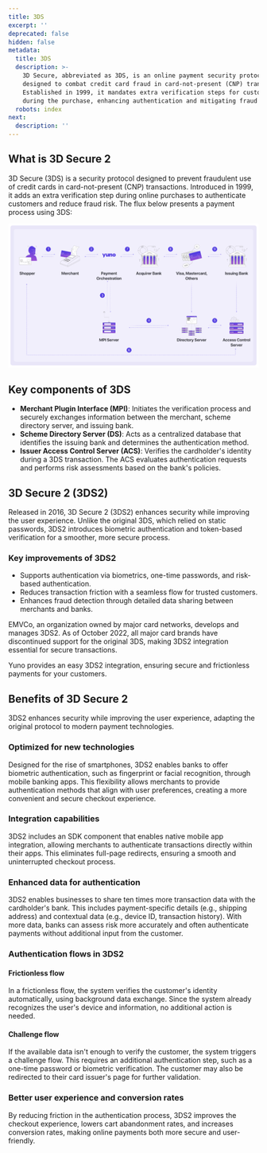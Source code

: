 ```yaml
---
title: 3DS
excerpt: ''
deprecated: false
hidden: false
metadata:
  title: 3DS
  description: >-
    3D Secure, abbreviated as 3DS, is an online payment security protocol
    designed to combat credit card fraud in card-not-present (CNP) transactions.
    Established in 1999, it mandates extra verification steps for customers
    during the purchase, enhancing authentication and mitigating fraud risk.
  robots: index
next:
  description: ''
---
```

## What is 3D Secure 2

3D Secure (3DS) is a security protocol designed to prevent fraudulent use of credit cards in card-not-present (CNP) transactions. Introduced in 1999, it adds an extra verification step during online purchases to authenticate customers and reduce fraud risk. The flux below presents a payment process using 3DS:

![3DS Payment Process](https://raw.githubusercontent.com/writechoiceorg/yuno-images/main/doc/concepts/concepts-3ds.png)

## Key components of 3DS

* **Merchant Plugin Interface (MPI)**: Initiates the verification process and securely exchanges information between the merchant, scheme directory server, and issuing bank.
* **Scheme Directory Server (DS)**: Acts as a centralized database that identifies the issuing bank and determines the authentication method.
* **Issuer Access Control Server (ACS)**: Verifies the cardholder's identity during a 3DS transaction. The ACS evaluates authentication requests and performs risk assessments based on the bank's policies.

## 3D Secure 2 (3DS2)

Released in 2016, 3D Secure 2 (3DS2) enhances security while improving the user experience. Unlike the original 3DS, which relied on static passwords, 3DS2 introduces biometric authentication and token-based verification for a smoother, more secure process.

### Key improvements of 3DS2

* Supports authentication via biometrics, one-time passwords, and risk-based authentication.
* Reduces transaction friction with a seamless flow for trusted customers.
* Enhances fraud detection through detailed data sharing between merchants and banks.

EMVCo, an organization owned by major card networks, develops and manages 3DS2. As of October 2022, all major card brands have discontinued support for the original 3DS, making 3DS2 integration essential for secure transactions.

Yuno provides an easy 3DS2 integration, ensuring secure and frictionless payments for your customers.

## Benefits of 3D Secure 2

3DS2 enhances security while improving the user experience, adapting the original protocol to modern payment technologies.

### Optimized for new technologies

Designed for the rise of smartphones, 3DS2 enables banks to offer biometric authentication, such as fingerprint or facial recognition, through mobile banking apps. This flexibility allows merchants to provide authentication methods that align with user preferences, creating a more convenient and secure checkout experience.

### Integration capabilities

3DS2 includes an SDK component that enables native mobile app integration, allowing merchants to authenticate transactions directly within their apps. This eliminates full-page redirects, ensuring a smooth and uninterrupted checkout process.

### Enhanced data for authentication

3DS2 enables businesses to share ten times more transaction data with the cardholder's bank. This includes payment-specific details (e.g., shipping address) and contextual data (e.g., device ID, transaction history). With more data, banks can assess risk more accurately and often authenticate payments without additional input from the customer.

### Authentication flows in 3DS2

#### Frictionless flow

In a frictionless flow, the system verifies the customer's identity automatically, using background data exchange. Since the system already recognizes the user's device and information, no additional action is needed.

#### Challenge flow

If the available data isn't enough to verify the customer, the system triggers a challenge flow. This requires an additional authentication step, such as a one-time password or biometric verification. The customer may also be redirected to their card issuer's page for further validation.

### Better user experience and conversion rates

By reducing friction in the authentication process, 3DS2 improves the checkout experience, lowers cart abandonment rates, and increases conversion rates, making online payments both more secure and user-friendly.